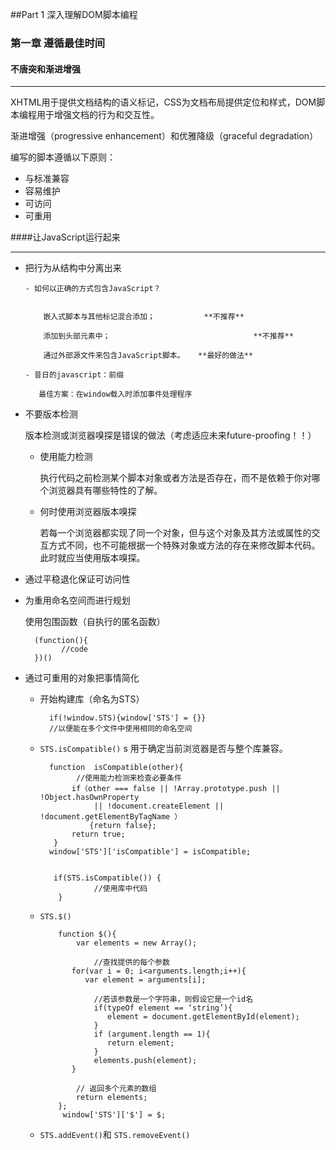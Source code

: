 ##Part 1 深入理解DOM脚本编程

### 第一章  遵循最佳时间

#### 不唐突和渐进增强
***

XHTML用于提供文档结构的语义标记，CSS为文档布局提供定位和样式，DOM脚本编程用于增强文档的行为和交互性。

渐进增强（progressive enhancement）和优雅降级（graceful degradation）

编写的脚本遵循以下原则：

   - 与标准兼容
   - 容易维护
   - 可访问
   - 可重用

####让JavaScript运行起来
***

 - 把行为从结构中分离出来

       - 如何以正确的方式包含JavaScript？


           嵌入式脚本与其他标记混合添加；           **不推荐**

           添加到头部元素中；                                **不推荐**

           通过外部源文件来包含JavaScript脚本。   **最好的做法**

       - 昔日的javascript：前缀

          最佳方案：在window载入时添加事件处理程序

- 不要版本检测

    版本检测或浏览器嗅探是错误的做法（考虑适应未来future-proofing！！）

    - 使用能力检测

        执行代码之前检测某个脚本对象或者方法是否存在，而不是依赖于你对哪个浏览器具有哪些特性的了解。

    - 何时使用浏览器版本嗅探

         若每一个浏览器都实现了同一个对象，但与这个对象及其方法或属性的交互方式不同，也不可能根据一个特殊对象或方法的存在来修改脚本代码。此时就应当使用版本嗅探。

- 通过平稳退化保证可访问性
- 为重用命名空间而进行规划

    使用包围函数（自执行的匿名函数）

        (function(){
              //code
        })()
- 通过可重用的对象把事情简化

    - 开始构建库（命名为STS）

            if(!window.STS){window['STS'] = {}}
            //以便能在多个文件中使用相同的命名空间

    - `STS.isCompatible()`
s
         用于确定当前浏览器是否与整个库兼容。

            function  isCompatible(other){
                  //使用能力检测来检查必要条件
                 if（other === false || !Array.prototype.push || !Object.hasOwnProperty
                      || !document.createElement || !document.getElementByTagName ）
                     {return false};
                 return true;
             }
            window['STS']['isCompatible'] = isCompatible;


             if(STS.isCompatible()) {
                      //使用库中代码
              }   

  - `STS.$()`

            function $(){
                var elements = new Array();

                    //查找提供的每个参数
               for(var i = 0; i<arguments.length;i++){
                  var element = arguments[i];
                
                    //若该参数是一个字符串，则假设它是一个id名
                    if(typeOf element == ‘string’){
                       element = document.getElementById(element);
                    }
                    if (argument.length == 1){
                       return element;
                    }
                    elements.push(element); 
               }
              
                // 返回多个元素的数组
                return elements;
            };
             window['STS']['$'] = $;

   - `STS.addEvent()`和 `STS.removeEvent()`